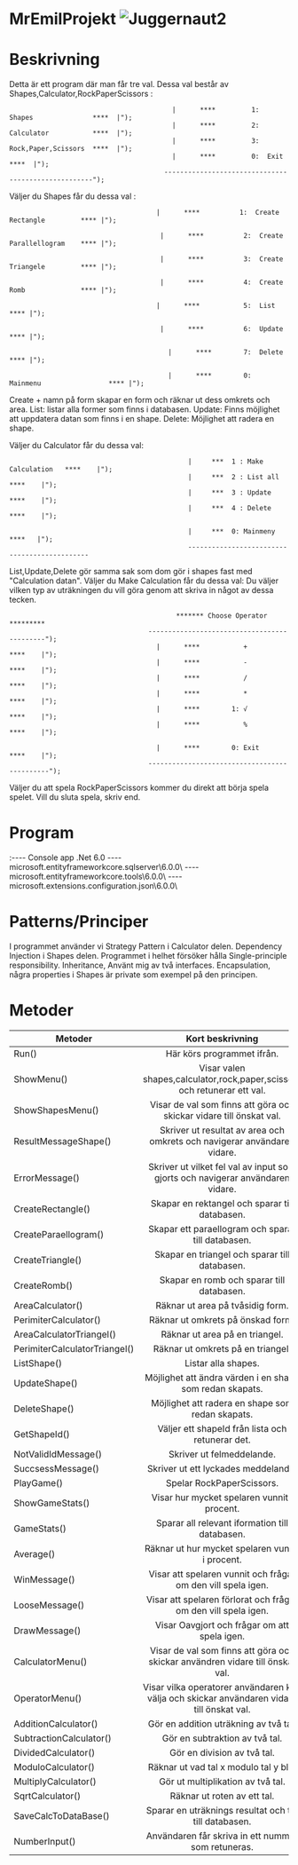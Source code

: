 # MrEmilProjekt ![Juggernaut2](https://user-images.githubusercontent.com/113430950/212973417-6b43a90f-937c-4e04-b50c-9c535e349578.png)




# Beskrivning

Detta är ett program där man får tre val. Dessa val består av Shapes,Calculator,RockPaperScissors :



         
         
                                             |      ****         1:  Shapes               ****  |");
                                             |      ****         2:  Calculator           ****  |");
                                             |      ****         3:  Rock,Paper,Scissors  ****  |");
                                             |      ****         0:  Exit                 ****  |");
                                           ----------------------------------------------------");


Väljer du Shapes får du dessa val :

           
                                         |      ****          1:  Create Rectangle         **** |");
            
                                          |      ****          2:  Create Parallellogram    **** |");
           
                                          |      ****          3:  Create Triangele         **** |");
           
                                          |      ****          4:  Create Romb              **** |");
            
                                         |      ****           5:  List                     **** |");
         
                                          |      ****          6:  Update                   **** |");
            
                                            |      ****        7:  Delete                   **** |");
            
                                            |      ****        0:  Mainmenu                 **** |");


Create + namn på form skapar en form och räknar ut dess omkrets och area. List: listar alla former som finns i databasen. Update: Finns möjlighet att uppdatera datan som finns i en shape. Delete: Möjlighet att radera en shape.

Väljer du Calculator får du dessa val: 

                                                 |     ***  1 : Make Calculation   ****    |");
                                                 |     ***  2 : List all           ****    |");
                                                 |     ***  3 : Update             ****    |");
                                                 |     ***  4 : Delete             ****    |");
                   
                                                 |     ***  0: Mainmeny            ****   |");
                                                 ---------------------------------------------
                                                 

List,Update,Delete gör samma sak som dom gör i shapes fast med "Calculation datan".
Väljer du Make Calculation får du dessa val:
Du väljer vilken typ av uträkningen du vill göra genom att skriva in något av dessa tecken.

                                        
              
                                              ******* Choose Operator *********
                                       --------------------------------------------");
                                         |      ****           +          ****    |");
                                         |      ****           -          ****    |");
                                         |      ****           /          ****    |");
                                         |      ****           *          ****    |");
                                         |      ****        1: √          ****    |");
                                         |      ****           %          ****    |");

                                         |      ****        0: Exit       ****    |");
                                       ---------------------------------------------");
                                       
                                      
                                   

Väljer du att spela RockPaperScissors kommer du direkt att börja spela spelet. Vill du sluta spela, skriv end.


# Program
:---- Console app .Net 6.0 ---- microsoft.entityframeworkcore.sqlserver\6.0.0\ ---- 
microsoft.entityframeworkcore.tools\6.0.0\ ---- microsoft.extensions.configuration.json\6.0.0\


# Patterns/Principer
I programmet använder vi Strategy Pattern i Calculator delen. Dependency Injection i Shapes delen. Programmet i helhet försöker hålla Single-principle responsibility.
Inheritance, Använt mig av två interfaces. Encapsulation, några properties i Shapes är private som exempel på den principen.



# Metoder
































Metoder        | Kort beskrivning           |
| ------------- |:-------------:|
| Run()| Här körs programmet ifrån. |
| ShowMenu()     | Visar valen shapes,calculator,rock,paper,scissors och retunerar ett val.    |
| ShowShapesMenu() | Visar de val som finns att göra och skickar vidare till önskat val. |    
| ResultMessageShape() | Skriver ut resultat av area och omkrets och navigerar användaren vidare. |
| ErrorMessage() | Skriver ut vilket  fel val av input som gjorts och navigerar användaren vidare. |
| CreateRectangle() | Skapar en rektangel och sparar till databasen. |
| CreateParaellogram() | Skapar ett paraellogram och sparar till databasen. |
| CreateTriangle() | Skapar en triangel och sparar till databasen. |
| CreateRomb() | Skapar en romb och sparar till databasen. |
| AreaCalculator() | Räknar ut area på tvåsidig form. |
| PerimiterCalculator() | Räknar ut omkrets på önskad form. |
| AreaCalculatorTriangel() | Räknar ut area på en triangel. |
| PerimiterCalculatorTriangel() | Räknar ut omkrets på en triangel. |
| ListShape() | Listar alla shapes. | 
| UpdateShape() | Möjlighet att ändra värden i en shape som redan skapats. |
| DeleteShape() | Möjlighet att radera en shape som redan skapats. |
| GetShapeId() | Väljer ett shapeId från lista och retunerar det. |
| NotValidIdMessage() | Skriver ut felmeddelande. |
| SuccsessMessage() | Skriver ut ett lyckades meddelande. |
| PlayGame() | Spelar RockPaperScissors. |
| ShowGameStats() | Visar hur mycket spelaren vunnit i procent. |
| GameStats() | Sparar all relevant iformation till databasen. |
| Average() | Räknar ut hur mycket spelaren vunnit i procent. |
| WinMessage() | Visar att spelaren vunnit och frågar om den vill spela igen. |
| LooseMessage() | Visar att spelaren förlorat och frågar om den vill spela igen. |
| DrawMessage() | Visar Oavgjort och frågar om att spela igen. |
| CalculatorMenu() | Visar de val som finns att göra och skickar användren vidare till önskat val. |
| OperatorMenu() | Visar vilka operatorer användaren kan välja och skickar användaren vidare till önskat val. |
| AdditionCalculator() | Gör en addition uträkning av två tal. |
| SubtractionCalculator() | Gör en subtraktion av två tal. |
| DividedCalculator() | Gör en division av två tal. |
| ModuloCalculator() | Räknar ut vad tal x modulo tal y blir. |
| MultiplyCalculator() | Gör ut multiplikation av två tal. |
| SqrtCalculator() | Räknar ut roten av ett tal. |
| SaveCalcToDataBase() | Sparar en uträknings resultat och tid till databasen. |
| NumberInput() | Användaren får skriva in ett nummer som retuneras. |






 






